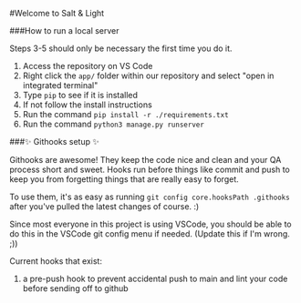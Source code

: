 #Welcome to Salt & Light

###How to run a local server

Steps 3-5 should only be necessary the first time you do it.
1. Access the repository on VS Code
2. Right click the `app/` folder within our repository and select "open in integrated terminal"
3. Type `pip` to see if it is installed
4. If not follow the install instructions
5. Run the command `pip install -r ./requirements.txt`
6. Run the command `python3 manage.py runserver`

###:sparkles: Githooks setup :sparkles:

Githooks are awesome! They keep the code nice and clean and your QA process short
and sweet. Hooks run before things like commit and push to keep you from forgetting
things that are really easy to forget.

To use them, it's as easy as running `git config core.hooksPath .githooks` after
you've pulled the latest changes of course. :)

Since most everyone in this project is using VSCode, you should be able to do this
in the VSCode git config menu if needed. (Update this if I'm wrong. ;))

Current hooks that exist:

1. a pre-push hook to prevent accidental push to main and lint your code before sending
   off to github

